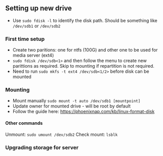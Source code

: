 ## Setting up new drive
 - Use `sudo fdisk -l` to identify the disk path. Should be something like `/dev/sdb1` or `/dev/sdb2`

### First time setup
 - Create two paritions: one for ntfs (100G) and other one to be used for media server (ext4)
 - `sudo fdisk /dev/sdb<1>` and then follow the menu to create new parittions as required. Skip to mounting if repartition is not required.
 - Need to run `sudo mkfs -t ext4 /dev/sdb<1/2>` before disk can be mounted
 
### Mounting 
 - Mount manually `sudo mount -t auto /dev/sdb1 [mountpoint]`
 - Update owner for mounted drive - will be root by default
 - Follow the guide here: https://phoenixnap.com/kb/linux-format-disk

#### Other commands

Unmount: `sudo umount /dev/sdb2`
Check mount: `lsblk`

### Upgrading storage for server

